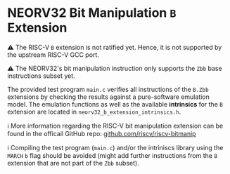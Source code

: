 # NEORV32 Bit Manipulation `B` Extension

:warning: The RISC-V `B` extension is not ratified yet. Hence, it is not supported by the upstream RISC-V GCC port.

:warning: The NEORV32's bit manipulation instruction only supports the `Zbb` base instructions subset yet.

The provided test program `main.c` verifies all instructions of the `B.Zbb` extensions by checking the results against a pure-software emulation model.
The emulation functions as well as the available **intrinsics** for the `B` extension are located in `neorv32_b_extension_intrinsics.h`.

:information_source: More information regarding the RISC-V bit manipulation extension can be found in the officail GitHub repo:
[github.com/riscv/riscv-bitmanip]((https://github.com/riscv/riscv-bitmanip))

:information_source: Compiling the test program (`main.c`) and/or the intriniscs library using the `MARCH` `b` flag should be avoided (might add further instructions from the `B` extension
that are not part of the `Zbb` subset).
